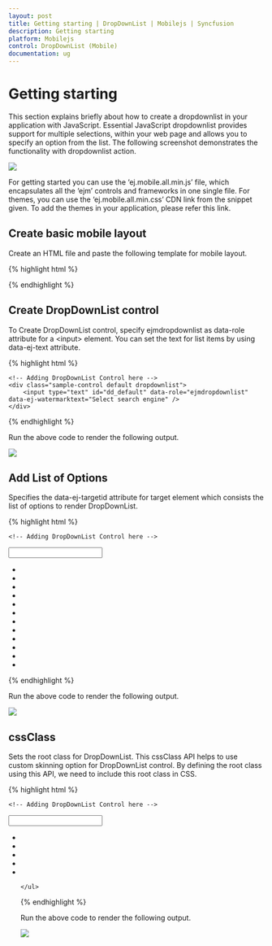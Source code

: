 ```yaml
---
layout: post 
title: Getting starting | DropDownList | Mobilejs | Syncfusion 
description: Getting starting 
platform: Mobilejs 
control: DropDownList (Mobile) 
documentation: ug
---
```


# Getting starting

This section explains briefly about how to create a dropdownlist in your application with JavaScript.
Essential JavaScript dropdownlist provides support for multiple selections, within your web page and allows you to specify an option from the list. 
The following screenshot demonstrates the functionality with dropdownlist action.

![](getting-started-images/img1.png)

For getting started you can use the ‘ej.mobile.all.min.js’ file, which encapsulates all the ‘ejm’ controls and frameworks in one single file.
For themes, you can use the ‘ej.mobile.all.min.css’ CDN link from the snippet given. To add the themes in your application, please refer this link.

## Create basic mobile layout

Create an HTML file and paste the following template for mobile layout.

{% highlight html %}

<!DOCTYPE html>
<html>
<head>
    <meta id="viewport" name="viewport" content="width=device-width, initial-scale=1.0,maximum-scale=1.0, user-scalable=no" />
    <title>Navigation Drawer</title>
    <link href="[http://cdn.syncfusion.com/14.3.0.49/js/mobile/ej.mobile.all.min.css](http://cdn.syncfusion.com/14.3.0.49/js/mobile/ej.mobile.all.min.css)" rel="stylesheet" />
    <script src="[http://cdn.syncfusion.com/js/assets/external/jquery-3.0.0.min.js](http://cdn.syncfusion.com/js/assets/external/jquery-3.0.0.min.js)"></script>                
    <script src="[http://cdn.syncfusion.com/14.3.0.49/js/mobile/ej.mobile.all.min.js](http://cdn.syncfusion.com/14.3.0.49/js/mobile/ej.mobile.all.min.js)"></script> 
</head>
<body>
    <div data-role="appview">
        <!-- Adding Header Control Here -->
        <!-- Adding DropDownlist Control here -->
		<!--Adding list of Options -->
    </div>
</body>
</html>

{% endhighlight %}

## Create DropDownList control

To Create DropDownList control, specify ejmdropdownlist as data-role attribute for a &#60;input&#62; element. You can set the text for list items by using data-ej-text attribute.

{% highlight html %}

    <!-- Adding DropDownList Control here -->
    <div class="sample-control default dropdownlist">
        <input type="text" id="dd_default" data-role="ejmdropdownlist" data-ej-watermarktext="Select search engine" />
    </div>
   
   <!--Adding list of Options -->
   
{% endhighlight %}

Run the above code to render the following output.

![](getting-started-images/img3.png)

## Add List of Options

Specifies the data-ej-targetid attribute for  target element which consists the list of options to render DropDownList. 

{% highlight html %}

    <!-- Adding DropDownList Control here -->
  <div class="sample-control default dropdownlist">
        <input type="text" id="dd_default" data-role="ejmdropdownlist" data-ej-targetid="targetEle" data-ej-watermarktext="Select search engine" />
    </div>
	<!--Adding list of options -->
    <ul id="targetEle">
        <li data-ej-text="Google"></li>
        <li data-ej-text="Bing"></li>
        <li data-ej-text="Yahoo! Search"></li>
        <li data-ej-text="Ask"></li>
        <li data-ej-text="Aol Search"></li>
        <li data-ej-text="Wow"></li>
        <li data-ej-text="WebCrawler"></li>
        <li data-ej-text="MyWebSearch"></li>
        <li data-ej-text="Infospace"></li>
        <li data-ej-text="DuckDuckGo"></li>
        <li data-ej-text="Blekko"></li>
        <li data-ej-text="Contenko"></li>
    </ul>

{% endhighlight %}

Run the above code to render the following output.

![](getting-started-images/img1.png)

## cssClass

Sets the root class for DropDownList. This cssClass API helps to use custom skinning option for DropDownList control. By defining the root class using this API, we need to include this root class in CSS.

{% highlight html %}

    <!-- Adding DropDownList Control here -->
  <div class="sample-control default dropdownlist">
        <input type="text" id="dd_default" data-role="ejmdropdownlist" data-ej-targetid="targetEle" data-ej-watermarktext="Select search engine" data-ej-cssclass="custom class"    />
    </div>
    <ul id="targetEle">
        <li data-ej-text="Google"></li>
        <li data-ej-text="Bing"></li>
        <li data-ej-text="Yahoo! Search"></li>
        <li data-ej-text="Ask"></li>
        <li data-ej-text="Aol Search"></li>
    
   <style>
        .customclass .e-m-dropdownlist {
            color: red !important;
        }
    </style>
    </ul>

{% endhighlight %}

Run the above code to render the following output.

![](getting-started-images/img2.png)





